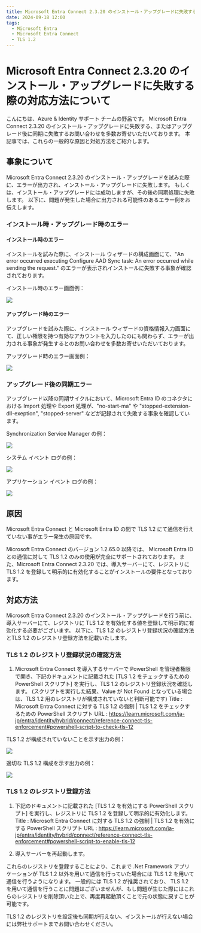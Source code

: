 ```yaml
---
title: Microsoft Entra Connect 2.3.20 のインストール・アップグレードに失敗する際の対応方法について
date: 2024-09-18 12:00
tags:
  - Microsoft Entra
  - Microsoft Entra Connect
  - TLS 1.2
---
```

# Microsoft Entra Connect 2.3.20 のインストール・アップグレードに失敗する際の対応方法について
こんにちは、Azure & Identity サポート チームの野呂です。
Microsoft Entra Connect 2.3.20 のインストール・アップグレードに失敗する、またはアップグレード後に同期に失敗するお問い合わせを多数お寄せいただいております。
本記事では、これらの一般的な原因と対処方法をご紹介します。

##  事象について
Microsoft Entra Connect 2.3.20 のインストール・アップグレードを試みた際に、エラーが出力され、インストール・アップグレードに失敗します。
もしくは、インストール・アップグレードには成功しますが、その後の同期処理に失敗します。
以下に、問題が発生した場合に出力される可能性のあるエラー例をお伝えします。

### インストール時・アップグレード時のエラー
#### インストール時のエラー
インストールを試みた際に、インストール ウィザードの構成画面にて、"An error occurred executing Configure AAD Sync task: An error occurred while sending the request." のエラーが表示されインストールに失敗する事象が確認されております。

インストール時のエラー画面例：

![](./azure-ad-connect-2-3-20/MEC_InstallError.png)

#### アップグレード時のエラー
アップグレードを試みた際に、インストール ウィザードの資格情報入力画面にて、正しい権限を持つ有効なアカウントを入力したのにも関わらず、エラーが出力される事象が発生するとのお問い合わせを多数お寄せいただいております。

アップグレード時のエラー画面例：

![](./azure-ad-connect-2-3-20/MEC_UpgradeError.jpg)

### アップグレード後の同期エラー
アップグレード以降の同期サイクルにおいて、Microsoft Entra ID のコネクタにおける Import 処理や Export 処理が、"no-start-ma" や "stopped-extension-dll-exeption", "stopped-server" などが記録されて失敗する事象を確認しています。

Synchronization Service Manager の例：

![](./azure-ad-connect-2-3-20/SynchronizationServiceManager.png)

システム イベント ログの例：

![](./azure-ad-connect-2-3-20/SystemEventLog.png)

アプリケーション イベント ログの例：

![](./azure-ad-connect-2-3-20/ApplicationEventLog.png)


##  原因
Microsoft Entra Connect と Microsoft Entra ID の間で TLS 1.2 にて通信を行えていない事がエラー発生の原因です。

Microsoft Entra Connect のバージョン 1.2.65.0 以降では、 Microsoft Entra ID との通信に対して TLS 1.2 のみの使用が完全にサポートされております。
また、Microsoft Entra Connect 2.3.20 では、導入サーバーにて、レジストリに TLS 1.2 を登録して明示的に有効化することがインストールの要件となっております。

##  対応方法
Microsoft Entra Connect 2.3.20 のインストール・アップグレードを行う前に、導入サーバーにて、レジストリに TLS 1.2 を有効化する値を登録して明示的に有効化する必要がございます。
以下に、TLS 1.2 のレジストリ登録状況の確認方法とTLS 1.2 のレジストリ登録方法を記載いたします。

###  TLS 1.2 のレジストリ登録状況の確認方法
1. Microsoft Entra Connect を導入するサーバーで PowerShell を管理者権限で開き、下記のドキュメントに記載された [TLS 1.2 をチェックするための PowerShell スクリプト] を実行し、TLS 1.2 のレジストリ登録状況を確認します。
(スクリプトを実行した結果、Value が Not Found となっている場合は、TLS 1.2 用のレジストリが構成されていないと判断可能です)
Title : Microsoft Entra Connect に対する TLS 1.2 の強制 | TLS 1.2 をチェックするための PowerShell スクリプト
URL : https://learn.microsoft.com/ja-jp/entra/identity/hybrid/connect/reference-connect-tls-enforcement#powershell-script-to-check-tls-12
 
TLS 1.2 が構成されていないことを示す出力の例：

![](./azure-ad-connect-2-3-20/TLS12_Disabled.png)

適切な TLS 1.2 構成を示す出力の例：

![](./azure-ad-connect-2-3-20/TLS12_Enabled.png)


###  TLS 1.2 のレジストリ登録方法
1. 下記のドキュメントに記載された [TLS 1.2 を有効にする PowerShell スクリプト] を実行し、レジストリに TLS 1.2 を登録して明示的に有効化します。
Title : Microsoft Entra Connect に対する TLS 1.2 の強制 | TLS 1.2 を有効にする PowerShell スクリプト
URL : https://learn.microsoft.com/ja-jp/entra/identity/hybrid/connect/reference-connect-tls-enforcement#powershell-script-to-enable-tls-12
 
2. 導入サーバーを再起動します。

これらのレジストリを登録することにより、これまで .Net Framework アプリケーションが TLS 1.2 以外を用いて通信を行っていた場合には TLS 1.2 を用いて通信を行うようになります。
一般的には TLS 1.2 が推奨されており、 TLS 1.2 を用いて通信を行うことに問題はございませんが、もし問題が生じた際にはこれらのレジストリを削除頂いた上で、再度再起動頂くことで元の状態に戻すことが可能です。

TLS 1.2 のレジストリを設定後も同期が行えない、インストールが行えない場合には弊社サポートまでお問い合わせください。